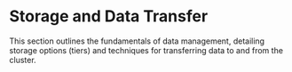 # Storage and Data Transfer

This section outlines the fundamentals of data management, detailing storage options (tiers) and techniques for transferring data to and from the cluster.